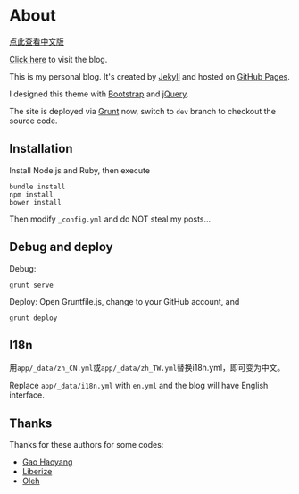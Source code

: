 About
===

[点此查看中文版](https://github.com/vjudge1/vjudge1.github.io/blob/dev/README_zh.md)

[Click here](https://vjudge1.github.io) to visit the blog.

This is my personal blog. It's created by [Jekyll](http://jekyllrb.com) and hosted on [GitHub Pages](https://pages.github.com).

I designed this theme with [Bootstrap](http://getbootstrap.com) and [jQuery](https://jquery.com).

The site is deployed via [Grunt](http://gruntjs.com/) now, switch to `dev` branch to checkout the source code.

## Installation

Install Node.js and Ruby, then execute

    bundle install
    npm install
    bower install

Then modify `_config.yml` and do NOT steal my posts...

## Debug and deploy

Debug:

    grunt serve

Deploy: Open Gruntfile.js, change to your GitHub account, and

    grunt deploy

## I18n

用`app/_data/zh_CN.yml`或`app/_data/zh_TW.yml`替换i18n.yml，即可变为中文。

Replace `app/_data/i18n.yml` with `en.yml` and the blog will have English interface.

## Thanks

Thanks for these authors for some codes:

* [Gao Haoyang](https://github.com/Gaohaoyang/gaohaoyang.github.io)
* [Liberize](https://github.com/liberize/liberize.github.com)
* [Oleh](http://o.zasadnyy.com/blog/optimized-jekyll-site-with-grunt/)
